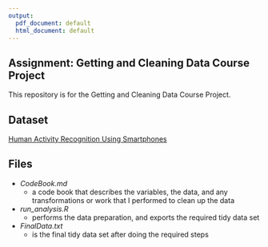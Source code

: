 ```yaml
---
output:
  pdf_document: default
  html_document: default
---
```

## Assignment: Getting and Cleaning Data Course Project

This repository is for the Getting and Cleaning Data Course Project.

## Dataset
[Human Activity Recognition Using Smartphones](http://archive.ics.uci.edu/ml/datasets/Human+Activity+Recognition+Using+Smartphones)

## Files
* *CodeBook.md* 
    +  a code book that describes the variables, the data, and any transformations or work that I performed to clean up the data
* *run_analysis.R* 
    + performs the data preparation, and exports the required tidy data set
* *FinalData.txt*
    + is the final tidy data set after doing the required steps 